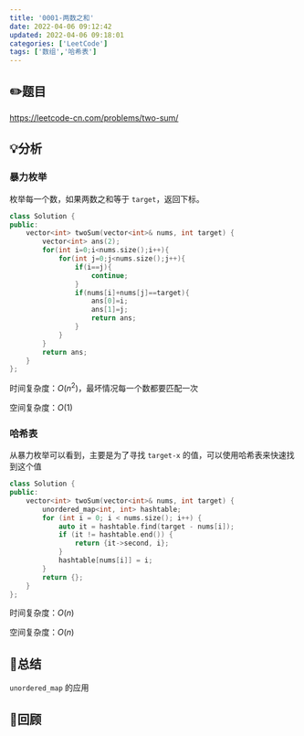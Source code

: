 ```yaml
---
title: '0001-两数之和'
date: 2022-04-06 09:12:42
updated: 2022-04-06 09:18:01
categories: ['LeetCode']
tags: ['数组','哈希表']
---
```


## ✏️题目

https://leetcode-cn.com/problems/two-sum/

## 💡分析

### 暴力枚举

枚举每一个数，如果两数之和等于 `target`，返回下标。

```c++
class Solution {
public:
    vector<int> twoSum(vector<int>& nums, int target) {
        vector<int> ans(2);
        for(int i=0;i<nums.size();i++){
            for(int j=0;j<nums.size();j++){
                if(i==j){
                    continue;
                }
                if(nums[i]+nums[j]==target){
                    ans[0]=i;
                    ans[1]=j;
                    return ans;
                }
            }
        }
        return ans;
    }
};
```

时间复杂度：$O(n^2)$，最坏情况每一个数都要匹配一次

空间复杂度：$O(1)$

### 哈希表

从暴力枚举可以看到，主要是为了寻找 `target-x` 的值，可以使用哈希表来快速找到这个值

```c++
class Solution {
public:
    vector<int> twoSum(vector<int>& nums, int target) {
        unordered_map<int, int> hashtable;
        for (int i = 0; i < nums.size(); i++) {
            auto it = hashtable.find(target - nums[i]);
            if (it != hashtable.end()) {
                return {it->second, i};
            }
            hashtable[nums[i]] = i;
        }
        return {};
    }
};
```

时间复杂度：$O(n)$

空间复杂度：$O(n)$

## 🔑总结
`unordered_map` 的应用
## 🍎回顾